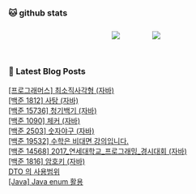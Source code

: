 
###  🐱 github stats  

<div id="main" align="center">
    <img src="https://github-readme-stats.vercel.app/api?username=peterica&count_private=true&show_icons=true&theme=radical"
        style="height: auto; margin-left: 20px; margin-right: 20px; padding: 10px;"/>
    <img src="https://github-readme-stats.vercel.app/api/top-langs/?username=peterica&layout=compact"   
        style="height: auto; margin-left: 20px; margin-right: 20px; padding: 10px;"/>
</div>

<br>

### 📕 Latest Blog Posts   

<a href ="https://seongbindb.tistory.com/190"> [프로그래머스] 최소직사각형 (자바) </a> <br><a href ="https://seongbindb.tistory.com/189"> [백준 1812] 사탕 (자바) </a> <br><a href ="https://seongbindb.tistory.com/188"> [백준 15736] 청기백기 (자바) </a> <br><a href ="https://seongbindb.tistory.com/187"> [백준 1090] 체커 (자바) </a> <br><a href ="https://seongbindb.tistory.com/186"> [백준 2503] 숫자야구 (자바) </a> <br><a href ="https://seongbindb.tistory.com/184"> [백준 19532] 수학은 비대면 강의입니다. </a> <br><a href ="https://seongbindb.tistory.com/183"> [백준 14568] 2017_연세대학교_프로그래밍_경시대회 (자바) </a> <br><a href ="https://seongbindb.tistory.com/182"> [백준 1816] 암호키 (자바) </a> <br><a href ="https://seongbindb.tistory.com/181"> DTO 의 사용범위 </a> <br><a href ="https://seongbindb.tistory.com/179"> [Java] Java enum 활용 </a> <br>